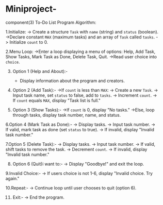 # Miniproject-
component(3)
To-Do List Program Algorithm:

1.Initialize:
   -> Create a structure `Task` with `name` (string) and `status` (boolean).
   ->Declare constant `MAX` (maximum tasks) and an array of `Task` called `tasks`.
   -> Initialize `count` to 0.

2.Menu Loop:
   ->Enter a loop displaying a menu of options: Help, Add Task, Show Tasks, Mark Task as Done, Delete Task, Quit.
   ->Read user choice into `choice`.

3. Option 1 (Help and About):-
   - Display information about the program and creators.

4. Option 2 (Add Task):-
   ->If `count` is less than `MAX`:
     -> Create a new `Task`.
     -> Input task name, set `status` to false, add to `tasks`.
     -> Increment `count`.
   -> If `count` equals `MAX`, display "Task list is full."

5. Option 3 (Show Tasks):-
   ->If `count` is 0, display "No tasks."
   ->Else, loop through tasks, display task number, name, and status.

6.Option 4 (Mark Task as Done):-
   -> Display tasks.
   -> Input task number.
   -> If valid, mark task as done (set `status` to true).
   -> If invalid, display "Invalid task number."

7.Option 5 (Delete Task):-
   -> Display tasks.
   -> Input task number.
   -> If valid, shift tasks to remove the task.
   -> Decrement `count`.
   -> If invalid, display "Invalid task number."

8. Option 6 (Quit)i want to:-
   -> Display "Goodbye!" and exit the loop.

9.Invalid Choice:-
   -> If users choice is not 1-6, display "Invalid choice. Try again."

10.Repeat:-
   -> Continue loop until user chooses to quit (option 6).

11. Exit:-
   -> End the program.



